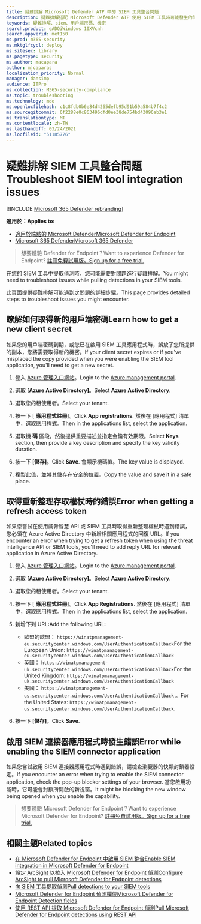 ```yaml
---
title: 疑難排解 Microsoft Defender ATP 中的 SIEM 工具整合問題
description: 疑難排解搭配 Microsoft Defender ATP 使用 SIEM 工具時可能發生的問題。
keywords: 疑難排解、siem、用戶端密碼、機密
search.product: eADQiWindows 10XVcnh
search.appverid: met150
ms.prod: m365-security
ms.mktglfcycl: deploy
ms.sitesec: library
ms.pagetype: security
ms.author: macapara
author: mjcaparas
localization_priority: Normal
manager: dansimp
audience: ITPro
ms.collection: M365-security-compliance
ms.topic: troubleshooting
ms.technology: mde
ms.openlocfilehash: c1c8fdb0b6e84d4265defb95d91b59a584b7f4c2
ms.sourcegitcommit: 6f2288e0c863496dfd0ee38de754bd43096ab3e1
ms.translationtype: MT
ms.contentlocale: zh-TW
ms.lasthandoff: 03/24/2021
ms.locfileid: "51185776"
---
```

# <a name="troubleshoot-siem-tool-integration-issues"></a><span data-ttu-id="24a00-104">疑難排解 SIEM 工具整合問題</span><span class="sxs-lookup"><span data-stu-id="24a00-104">Troubleshoot SIEM tool integration issues</span></span>

[!INCLUDE [Microsoft 365 Defender rebranding](../../includes/microsoft-defender.md)]


<span data-ttu-id="24a00-105">**適用於：**</span><span class="sxs-lookup"><span data-stu-id="24a00-105">**Applies to:**</span></span>
- [<span data-ttu-id="24a00-106">適用於端點的 Microsoft Defender</span><span class="sxs-lookup"><span data-stu-id="24a00-106">Microsoft Defender for Endpoint</span></span>](https://go.microsoft.com/fwlink/p/?linkid=2154037)
- [<span data-ttu-id="24a00-107">Microsoft 365 Defender</span><span class="sxs-lookup"><span data-stu-id="24a00-107">Microsoft 365 Defender</span></span>](https://go.microsoft.com/fwlink/?linkid=2118804)


> <span data-ttu-id="24a00-108">想要體驗 Defender for Endpoint？</span><span class="sxs-lookup"><span data-stu-id="24a00-108">Want to experience Defender for Endpoint?</span></span> [<span data-ttu-id="24a00-109">註冊免費試用版。</span><span class="sxs-lookup"><span data-stu-id="24a00-109">Sign up for a free trial.</span></span>](https://www.microsoft.com/microsoft-365/windows/microsoft-defender-atp?ocid=docs-wdatp-pullalerts-abovefoldlink) 

<span data-ttu-id="24a00-110">在您的 SIEM 工具中提取偵測時，您可能需要對問題進行疑難排解。</span><span class="sxs-lookup"><span data-stu-id="24a00-110">You might need to troubleshoot issues while pulling detections in your SIEM tools.</span></span>

<span data-ttu-id="24a00-111">此頁面提供疑難排解可能遇到之問題的詳細步驟。</span><span class="sxs-lookup"><span data-stu-id="24a00-111">This page provides detailed steps to troubleshoot issues you might encounter.</span></span>


## <a name="learn-how-to-get-a-new-client-secret"></a><span data-ttu-id="24a00-112">瞭解如何取得新的用戶端密碼</span><span class="sxs-lookup"><span data-stu-id="24a00-112">Learn how to get a new client secret</span></span>
<span data-ttu-id="24a00-113">如果您的用戶端密碼到期，或您已在啟用 SIEM 工具應用程式時，誤放了您所提供的副本，您將需要取得新的機密。</span><span class="sxs-lookup"><span data-stu-id="24a00-113">If your client secret expires or if you've misplaced the copy provided when you were enabling the SIEM tool application,  you'll need to get a new secret.</span></span>

1. <span data-ttu-id="24a00-114">登入 [Azure 管理入口網站](https://portal.azure.com)。</span><span class="sxs-lookup"><span data-stu-id="24a00-114">Login to the [Azure management portal](https://portal.azure.com).</span></span>

2. <span data-ttu-id="24a00-115">選取 **[Azure Active Directory]**。</span><span class="sxs-lookup"><span data-stu-id="24a00-115">Select **Azure Active Directory**.</span></span>

3. <span data-ttu-id="24a00-116">選取您的租使用者。</span><span class="sxs-lookup"><span data-stu-id="24a00-116">Select your tenant.</span></span>

4. <span data-ttu-id="24a00-117">按一下 [ **應用程式註冊**]。</span><span class="sxs-lookup"><span data-stu-id="24a00-117">Click **App registrations**.</span></span> <span data-ttu-id="24a00-118">然後在 [應用程式] 清單中，選取應用程式。</span><span class="sxs-lookup"><span data-stu-id="24a00-118">Then in the applications list, select the application.</span></span>

5. <span data-ttu-id="24a00-119">選取機 **碼** 區段，然後提供重要描述並指定金鑰有效期限。</span><span class="sxs-lookup"><span data-stu-id="24a00-119">Select **Keys** section, then provide a key description and specify the key validity duration.</span></span>

6. <span data-ttu-id="24a00-120">按一下 **[儲存]**。</span><span class="sxs-lookup"><span data-stu-id="24a00-120">Click **Save**.</span></span> <span data-ttu-id="24a00-121">會顯示機碼值。</span><span class="sxs-lookup"><span data-stu-id="24a00-121">The key value is displayed.</span></span>

7. <span data-ttu-id="24a00-122">複製此值，並將其儲存在安全的位置。</span><span class="sxs-lookup"><span data-stu-id="24a00-122">Copy the value and save it in a safe place.</span></span>


## <a name="error-when-getting-a-refresh-access-token"></a><span data-ttu-id="24a00-123">取得重新整理存取權杖時的錯誤</span><span class="sxs-lookup"><span data-stu-id="24a00-123">Error when getting a refresh access token</span></span>
<span data-ttu-id="24a00-124">如果您嘗試在使用威脅智慧 API 或 SIEM 工具時取得重新整理權杖時遇到錯誤，您必須在 Azure Active Directory 中新增相關應用程式的回復 URL。</span><span class="sxs-lookup"><span data-stu-id="24a00-124">If you encounter an error when trying to get a refresh token when using the threat intelligence API or SIEM tools, you'll need to add reply URL for relevant application in Azure Active Directory.</span></span>

1. <span data-ttu-id="24a00-125">登入 [Azure 管理入口網站](https://ms.portal.azure.com)。</span><span class="sxs-lookup"><span data-stu-id="24a00-125">Login to the [Azure management portal](https://ms.portal.azure.com).</span></span>

2. <span data-ttu-id="24a00-126">選取 **[Azure Active Directory]**。</span><span class="sxs-lookup"><span data-stu-id="24a00-126">Select **Azure Active Directory**.</span></span>

3. <span data-ttu-id="24a00-127">選取您的租使用者。</span><span class="sxs-lookup"><span data-stu-id="24a00-127">Select your tenant.</span></span>

4. <span data-ttu-id="24a00-128">按一下 [ **應用程式註冊**]。</span><span class="sxs-lookup"><span data-stu-id="24a00-128">Click **App Registrations**.</span></span> <span data-ttu-id="24a00-129">然後在 [應用程式] 清單中，選取應用程式。</span><span class="sxs-lookup"><span data-stu-id="24a00-129">Then in the applications list, select the application.</span></span>

5. <span data-ttu-id="24a00-130">新增下列 URL:</span><span class="sxs-lookup"><span data-stu-id="24a00-130">Add the following URL:</span></span>
   - <span data-ttu-id="24a00-131">歐盟的歐盟： `https://winatpmanagement-eu.securitycenter.windows.com/UserAuthenticationCallback`</span><span class="sxs-lookup"><span data-stu-id="24a00-131">For the European Union: `https://winatpmanagement-eu.securitycenter.windows.com/UserAuthenticationCallback`</span></span>
   - <span data-ttu-id="24a00-132">英國： `https://winatpmanagement-uk.securitycenter.windows.com/UserAuthenticationCallback`</span><span class="sxs-lookup"><span data-stu-id="24a00-132">For the United Kingdom: `https://winatpmanagement-uk.securitycenter.windows.com/UserAuthenticationCallback`</span></span>
   - <span data-ttu-id="24a00-133">美國：  `https://winatpmanagement-us.securitycenter.windows.com/UserAuthenticationCallback` 。</span><span class="sxs-lookup"><span data-stu-id="24a00-133">For the United States:  `https://winatpmanagement-us.securitycenter.windows.com/UserAuthenticationCallback`.</span></span>
 
6. <span data-ttu-id="24a00-134">按一下 **[儲存]**。</span><span class="sxs-lookup"><span data-stu-id="24a00-134">Click **Save**.</span></span>

## <a name="error-while-enabling-the-siem-connector-application"></a><span data-ttu-id="24a00-135">啟用 SIEM 連接器應用程式時發生錯誤</span><span class="sxs-lookup"><span data-stu-id="24a00-135">Error while enabling the SIEM connector application</span></span>
<span data-ttu-id="24a00-136">如果您嘗試啟用 SIEM 連接器應用程式時遇到錯誤，請檢查瀏覽器的快顯封鎖器設定。</span><span class="sxs-lookup"><span data-stu-id="24a00-136">If you encounter an error when trying to enable the SIEM connector application, check the pop-up blocker settings of your browser.</span></span> <span data-ttu-id="24a00-137">當您啟用功能時，它可能會封鎖所開啟的新視窗。</span><span class="sxs-lookup"><span data-stu-id="24a00-137">It might be blocking the new window being opened when you enable the capability.</span></span>




><span data-ttu-id="24a00-138">想要體驗 Microsoft Defender for Endpoint？</span><span class="sxs-lookup"><span data-stu-id="24a00-138">Want to experience Microsoft Defender for Endpoint?</span></span> [<span data-ttu-id="24a00-139">註冊免費試用版。</span><span class="sxs-lookup"><span data-stu-id="24a00-139">Sign up for a free trial.</span></span>](https://www.microsoft.com/microsoft-365/windows/microsoft-defender-atp?ocid=docs-wdatp-troubleshootsiem-belowfoldlink) 

## <a name="related-topics"></a><span data-ttu-id="24a00-140">相關主題</span><span class="sxs-lookup"><span data-stu-id="24a00-140">Related topics</span></span>
- [<span data-ttu-id="24a00-141">在 Microsoft Defender for Endpoint 中啟用 SIEM 整合</span><span class="sxs-lookup"><span data-stu-id="24a00-141">Enable SIEM integration in Microsoft Defender for Endpoint</span></span>](enable-siem-integration.md)
- [<span data-ttu-id="24a00-142">設定 ArcSight 以拉入 Microsoft Defender for Endpoint 偵測</span><span class="sxs-lookup"><span data-stu-id="24a00-142">Configure ArcSight to pull Microsoft Defender for Endpoint detections</span></span>](configure-arcsight.md)
- [<span data-ttu-id="24a00-143">向 SIEM 工具提取偵測</span><span class="sxs-lookup"><span data-stu-id="24a00-143">Pull detections to your SIEM tools</span></span>](configure-siem.md)
- [<span data-ttu-id="24a00-144">Microsoft Defender for Endpoint 偵測欄位</span><span class="sxs-lookup"><span data-stu-id="24a00-144">Microsoft Defender for Endpoint Detection fields</span></span>](api-portal-mapping.md)
- [<span data-ttu-id="24a00-145">使用 REST API 提取 Microsoft Defender for Endpoint 偵測</span><span class="sxs-lookup"><span data-stu-id="24a00-145">Pull Microsoft Defender for Endpoint detections using REST API</span></span>](pull-alerts-using-rest-api.md)
